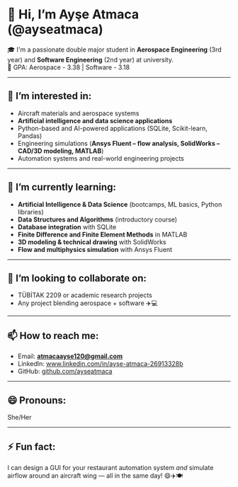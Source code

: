 # 👋 Hi, I’m Ayşe Atmaca (@ayseatmaca)

🎓 I'm a passionate double major student in **Aerospace Engineering** (3rd year) and **Software Engineering** (2nd year) at university.  
🌟 GPA: Aerospace - 3.38 | Software - 3.18

---

## 👀 I’m interested in:
- Aircraft materials and aerospace systems  
- **Artificial intelligence and data science applications**  
- Python-based and AI-powered applications (SQLite, Scikit-learn, Pandas)  
- Engineering simulations (**Ansys Fluent – flow analysis, SolidWorks – CAD/3D modeling, MATLAB**)  
- Automation systems and real-world engineering projects  

---

## 🌱 I’m currently learning:
- **Artificial Intelligence & Data Science** (bootcamps, ML basics, Python libraries)  
- **Data Structures and Algorithms** (introductory course)  
- **Database integration** with SQLite  
- **Finite Difference and Finite Element Methods** in MATLAB  
- **3D modeling & technical drawing** with SolidWorks  
- **Flow and multiphysics simulation** with Ansys Fluent  

---

## 💞️ I’m looking to collaborate on:
- TÜBİTAK 2209 or academic research projects  
- Any project blending aerospace + software ✈️💻  

---

## 📫 How to reach me:
- Email: **atmacaayse120@gmail.com**
- LinkedIn: www.linkedin.com/in/ayşe-atmaca-26913328b
- GitHub: [github.com/ayseatmaca](https://github.com/ayseatmaca)

---

## 😄 Pronouns:
She/Her

---

## ⚡ Fun fact:
I can design a GUI for your restaurant automation system *and* simulate airflow around an aircraft wing — all in the same day! 😄✈️🍽️

<!---
ayseatmaca/ayseatmaca is a ✨ special ✨ repository 

